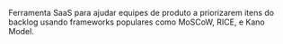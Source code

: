 Ferramenta SaaS para ajudar equipes de produto a priorizarem itens do backlog usando frameworks populares como MoSCoW, RICE, e Kano Model.
